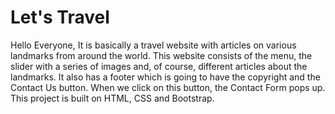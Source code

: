 # Let's Travel
Hello Everyone, It is basically a travel website with articles on various landmarks from around the world. This website consists of the menu, the slider with a series of images and, of course, different articles about the landmarks. It also has a footer which is going to have the copyright and the Contact Us button. When we click on this button, the Contact Form pops up. This project is built on HTML, CSS and Bootstrap.
